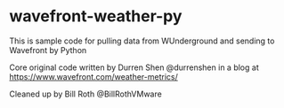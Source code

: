 # wavefront-weather-py

This is sample code for pulling data from WUnderground and sending to Wavefront by Python

Core original code written by Durren Shen @durrenshen
in a blog at https://www.wavefront.com/weather-metrics/

Cleaned up by Bill Roth @BillRothVMware

